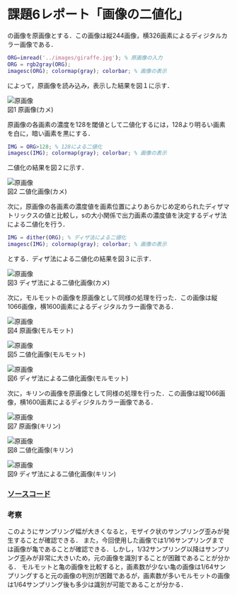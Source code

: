 # 課題6レポート「画像の二値化」

の画像を原画像とする．この画像は縦244画像，横326画素によるディジタルカラー画像である．
```matlab
ORG=imread('../images/giraffe.jpg'); % 原画像の入力       
ORG = rgb2gray(ORG);       
imagesc(ORG); colormap(gray); colorbar; % 画像の表示        
```
によって，原画像を読み込み，表示した結果を図１に示す．

![原画像](https://github.com/suke123/matlab_image_processing/blob/master/%E8%AA%B2%E9%A1%8C6/images/kame0.png)  
図1 原画像(カメ)

原画像の各画素の濃度を128を閾値として二値化するには，128より明るい画素を白に，暗い画素を黒にする．     
```matlab
IMG = ORG>128; % 128による二値化         
imagesc(IMG); colormap(gray); colorbar; % 画像の表示           
```
二値化の結果を図２に示す．

![原画像](https://github.com/suke123/matlab_image_processing/blob/master/%E8%AA%B2%E9%A1%8C6/images/kame_after1.png)  
図2 二値化画像(カメ)

次に，原画像の各画素の濃度値を画素位置によりあらかじめ定められたディザマトリックスの値と比較し，sの大小関係で出力画素の濃度値を決定するディザ法による二値化を行う．        
```matlab
IMG = dither(ORG); % ディザ法による二値化         
imagesc(IMG); colormap(gray); colorbar; % 画像の表示
```
とする．ディザ法による二値化の結果を図３に示す．

![原画像](https://github.com/suke123/matlab_image_processing/blob/master/%E8%AA%B2%E9%A1%8C6/images/kame_after2.png)  
図3 ディザ法による二値化画像(カメ)

次に，モルモットの画像を原画像として同様の処理を行った．この画像は縦1066画像，横1600画素によるディジタルカラー画像である．

![原画像](https://github.com/suke123/matlab_image_processing/blob/master/%E8%AA%B2%E9%A1%8C6/images/molmot0.png)  
図4 原画像(モルモット)

![原画像](https://github.com/suke123/matlab_image_processing/blob/master/%E8%AA%B2%E9%A1%8C6/images/molmot_after1.png)  
図5 二値化画像(モルモット)

![原画像](https://github.com/suke123/matlab_image_processing/blob/master/%E8%AA%B2%E9%A1%8C6/images/molmot_after2.png)  
図6 ディザ法による二値化画像(モルモット)

次に，キリンの画像を原画像として同様の処理を行った．この画像は縦1066画像，横1600画素によるディジタルカラー画像である．

![原画像](https://github.com/suke123/matlab_image_processing/blob/master/%E8%AA%B2%E9%A1%8C6/images/giraffe0.png)  
図7 原画像(キリン)

![原画像](https://github.com/suke123/matlab_image_processing/blob/master/%E8%AA%B2%E9%A1%8C6/images/giraffe_after1.png)  
図8 二値化画像(キリン)

![原画像](https://github.com/suke123/matlab_image_processing/blob/master/%E8%AA%B2%E9%A1%8C6/images/giraffe_after2.png)  
図9 ディザ法による二値化画像(キリン)

### [ソースコード](https://github.com/suke123/matlab_image_processing/blob/master/%E8%AA%B2%E9%A1%8C6/kadai6.m)

### 考察

このようにサンプリング幅が大きくなると，モザイク状のサンプリング歪みが発生することが確認できる．
また，今回使用した画像では1/16サンプリングまでは画像が亀であることが確認できる．しかし，1/32サンプリング以降はサンプリング歪みが非常に大きいため，元の画像を識別することが困難であることが分かる．
モルモットと亀の画像を比較すると，画素数が少ない亀の画像は1/64サンプリングすると元の画像の判別が困難であるが，画素数が多いモルモットの画像は1/64サンプリング後も多少は識別が可能であることが分かる．
